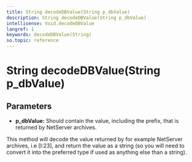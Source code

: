 ```yaml
---
title: String decodeDBValue(String p_dbValue)
description: String decodeDBValue(String p_dbValue)
intellisense: Void.decodeDBValue
langref: 1
keywords: decodeDBValue(String)
so.topic: reference
---
```


# String decodeDBValue(String p_dbValue)

## Parameters

* **p_dbValue:** Should contain the value, including the prefix, that is returned by NetServer archives.

This method will decode the value returned by for example NetServer archives, i.e [I:23], and return the value as a string (so you will need to convert it into the preferred type if used as anything else than a string).
